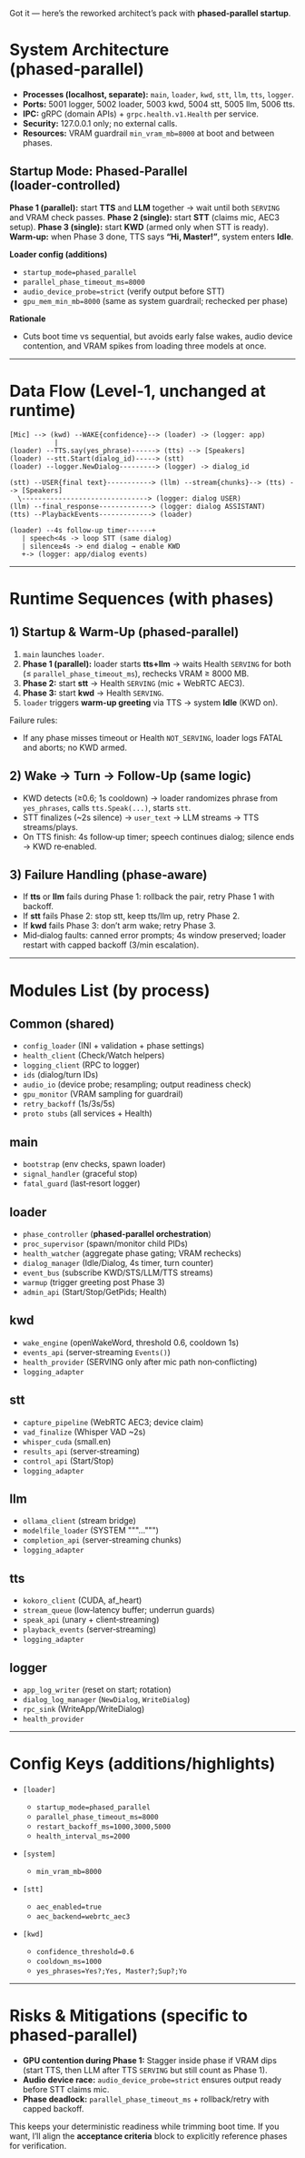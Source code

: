 Got it — here’s the reworked architect’s pack with **phased‑parallel startup**.

# System Architecture (phased‑parallel)

* **Processes (localhost, separate):** `main`, `loader`, `kwd`, `stt`, `llm`, `tts`, `logger`.
* **Ports:** 5001 logger, 5002 loader, 5003 kwd, 5004 stt, 5005 llm, 5006 tts.
* **IPC:** gRPC (domain APIs) + `grpc.health.v1.Health` per service.
* **Security:** 127.0.0.1 only; no external calls.
* **Resources:** VRAM guardrail `min_vram_mb=8000` at boot and between phases.

## Startup Mode: Phased‑Parallel (loader‑controlled)

**Phase 1 (parallel):** start **TTS** and **LLM** together
→ wait until both `SERVING` and VRAM check passes.
**Phase 2 (single):** start **STT** (claims mic, AEC3 setup).
**Phase 3 (single):** start **KWD** (armed only when STT is ready).
**Warm‑up:** when Phase 3 done, TTS says **“Hi, Master!”**, system enters **Idle**.

**Loader config (additions)**

* `startup_mode=phased_parallel`
* `parallel_phase_timeout_ms=8000`
* `audio_device_probe=strict`  (verify output before STT)
* `gpu_mem_min_mb=8000` (same as system guardrail; rechecked per phase)

**Rationale**

* Cuts boot time vs sequential, but avoids early false wakes, audio device contention, and VRAM spikes from loading three models at once.

---

# Data Flow (Level‑1, unchanged at runtime)

```
[Mic] --> (kwd) --WAKE{confidence}--> (loader) -> (logger: app)
           |
(loader) --TTS.say(yes_phrase)------> (tts) --> [Speakers]
(loader) --stt.Start(dialog_id)-----> (stt)
(loader) --logger.NewDialog---------> (logger) -> dialog_id

(stt) --USER{final text}-----------> (llm) --stream{chunks}--> (tts) --> [Speakers]
  \-------------------------------> (logger: dialog USER)
(llm) --final_response-------------> (logger: dialog ASSISTANT)
(tts) --PlaybackEvents-------------> (loader)

(loader) --4s follow-up timer------+
   | speech<4s -> loop STT (same dialog)
   | silence≥4s -> end dialog → enable KWD
   +-> (logger: app/dialog events)
```

---

# Runtime Sequences (with phases)

## 1) Startup & Warm‑Up (phased‑parallel)

1. `main` launches `loader`.
2. **Phase 1 (parallel):** loader starts **tts+llm** → waits Health `SERVING` for both (≤ `parallel_phase_timeout_ms`), rechecks VRAM ≥ 8000 MB.
3. **Phase 2:** start **stt** → Health `SERVING` (mic + WebRTC AEC3).
4. **Phase 3:** start **kwd** → Health `SERVING`.
5. `loader` triggers **warm‑up greeting** via TTS → system **Idle** (KWD on).

Failure rules:

* If any phase misses timeout or Health `NOT_SERVING`, loader logs FATAL and aborts; no KWD armed.

## 2) Wake → Turn → Follow‑Up (same logic)

* KWD detects (≥0.6; 1s cooldown) → loader randomizes phrase from `yes_phrases`, calls `tts.Speak(...)`, starts `stt`.
* STT finalizes (\~2s silence) → `user_text` → LLM streams → TTS streams/plays.
* On TTS finish: 4s follow‑up timer; speech continues dialog; silence ends → KWD re‑enabled.

## 3) Failure Handling (phase‑aware)

* If **tts** or **llm** fails during Phase 1: rollback the pair, retry Phase 1 with backoff.
* If **stt** fails Phase 2: stop stt, keep tts/llm up, retry Phase 2.
* If **kwd** fails Phase 3: don’t arm wake; retry Phase 3.
* Mid‑dialog faults: canned error prompts; 4s window preserved; loader restart with capped backoff (3/min escalation).

---

# Modules List (by process)

## Common (shared)

* `config_loader` (INI + validation + phase settings)
* `health_client` (Check/Watch helpers)
* `logging_client` (RPC to logger)
* `ids` (dialog/turn IDs)
* `audio_io` (device probe; resampling; output readiness check)
* `gpu_monitor` (VRAM sampling for guardrail)
* `retry_backoff` (1s/3s/5s)
* `proto stubs` (all services + Health)

## main

* `bootstrap` (env checks, spawn loader)
* `signal_handler` (graceful stop)
* `fatal_guard` (last‑resort logger)

## loader

* `phase_controller` (**phased‑parallel orchestration**)
* `proc_supervisor` (spawn/monitor child PIDs)
* `health_watcher` (aggregate phase gating; VRAM rechecks)
* `dialog_manager` (Idle/Dialog, 4s timer, turn counter)
* `event_bus` (subscribe KWD/STS/LLM/TTS streams)
* `warmup` (trigger greeting post Phase 3)
* `admin_api` (Start/Stop/GetPids; Health)

## kwd

* `wake_engine` (openWakeWord, threshold 0.6, cooldown 1s)
* `events_api` (server‑streaming `Events()`)
* `health_provider` (SERVING only after mic path non‑conflicting)
* `logging_adapter`

## stt

* `capture_pipeline` (WebRTC AEC3; device claim)
* `vad_finalize` (Whisper VAD \~2s)
* `whisper_cuda` (small.en)
* `results_api` (server‑streaming)
* `control_api` (Start/Stop)
* `logging_adapter`

## llm

* `ollama_client` (stream bridge)
* `modelfile_loader` (SYSTEM """...""")
* `completion_api` (server‑streaming chunks)
* `logging_adapter`

## tts

* `kokoro_client` (CUDA, af\_heart)
* `stream_queue` (low‑latency buffer; underrun guards)
* `speak_api` (unary + client‑streaming)
* `playback_events` (server‑streaming)
* `logging_adapter`

## logger

* `app_log_writer` (reset on start; rotation)
* `dialog_log_manager` (`NewDialog`, `WriteDialog`)
* `rpc_sink` (WriteApp/WriteDialog)
* `health_provider`

---

# Config Keys (additions/highlights)

* `[loader]`

  * `startup_mode=phased_parallel`
  * `parallel_phase_timeout_ms=8000`
  * `restart_backoff_ms=1000,3000,5000`
  * `health_interval_ms=2000`
* `[system]`

  * `min_vram_mb=8000`
* `[stt]`

  * `aec_enabled=true`
  * `aec_backend=webrtc_aec3`
* `[kwd]`

  * `confidence_threshold=0.6`
  * `cooldown_ms=1000`
  * `yes_phrases=Yes?;Yes, Master?;Sup?;Yo`

---

# Risks & Mitigations (specific to phased‑parallel)

* **GPU contention during Phase 1:** Stagger inside phase if VRAM dips (start TTS, then LLM after TTS `SERVING` but still count as Phase 1).
* **Audio device race:** `audio_device_probe=strict` ensures output ready before STT claims mic.
* **Phase deadlock:** `parallel_phase_timeout_ms` + rollback/retry with capped backoff.

This keeps your deterministic readiness while trimming boot time. If you want, I’ll align the **acceptance criteria** block to explicitly reference phases for verification.

